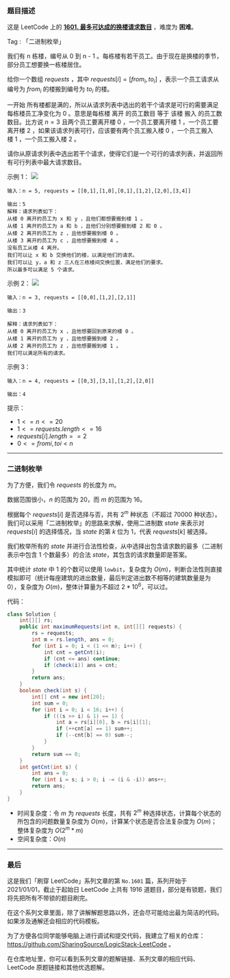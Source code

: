 ### 题目描述

这是 LeetCode 上的 **[1601. 最多可达成的换楼请求数目](https://leetcode-cn.com/problems/maximum-number-of-achievable-transfer-requests/solution/gong-shui-san-xie-er-jin-zhi-mei-ju-by-a-enef/)** ，难度为 **困难**。

Tag : 「二进制枚举」



我们有 n 栋楼，编号从 0 到 n - 1 。每栋楼有若干员工。由于现在是换楼的季节，部分员工想要换一栋楼居住。

给你一个数组 $requests$ ，其中 $requests[i] = [from_i, to_i]$ ，表示一个员工请求从编号为 $from_i$ 的楼搬到编号为 $to_i$ 的楼。

一开始 所有楼都是满的，所以从请求列表中选出的若干个请求是可行的需要满足 每栋楼员工净变化为 $0$ 。意思是每栋楼 离开 的员工数目 等于 该楼 搬入 的员工数数目。比方说 $n = 3$ 且两个员工要离开楼 $0$ ，一个员工要离开楼 $1$ ，一个员工要离开楼 $2$ ，如果该请求列表可行，应该要有两个员工搬入楼 $0$ ，一个员工搬入楼 $1$ ，一个员工搬入楼 $2$ 。

请你从原请求列表中选出若干个请求，使得它们是一个可行的请求列表，并返回所有可行列表中最大请求数目。

示例 1：
![](https://assets.leetcode-cn.com/aliyun-lc-upload/uploads/2020/09/26/move1.jpg)
```
输入：n = 5, requests = [[0,1],[1,0],[0,1],[1,2],[2,0],[3,4]]

输出：5
解释：请求列表如下：
从楼 0 离开的员工为 x 和 y ，且他们都想要搬到楼 1 。
从楼 1 离开的员工为 a 和 b ，且他们分别想要搬到楼 2 和 0 。
从楼 2 离开的员工为 z ，且他想要搬到楼 0 。
从楼 3 离开的员工为 c ，且他想要搬到楼 4 。
没有员工从楼 4 离开。
我们可以让 x 和 b 交换他们的楼，以满足他们的请求。
我们可以让 y，a 和 z 三人在三栋楼间交换位置，满足他们的要求。
所以最多可以满足 5 个请求。
```
示例 2：
![](https://assets.leetcode-cn.com/aliyun-lc-upload/uploads/2020/09/26/move2.jpg)
```
输入：n = 3, requests = [[0,0],[1,2],[2,1]]

输出：3

解释：请求列表如下：
从楼 0 离开的员工为 x ，且他想要回到原来的楼 0 。
从楼 1 离开的员工为 y ，且他想要搬到楼 2 。
从楼 2 离开的员工为 z ，且他想要搬到楼 1 。
我们可以满足所有的请求。
```
示例 3：
```
输入：n = 4, requests = [[0,3],[3,1],[1,2],[2,0]]

输出：4
```

提示：
* $1 <= n <= 20$
* $1 <= requests.length <= 16$
* $requests[i].length == 2$
* $0 <= fromi, toi < n$

---

### 二进制枚举

为了方便，我们令 $requests$ 的长度为 $m$。

数据范围很小，$n$ 的范围为 $20$，而 $m$ 的范围为 $16$。

根据每个 $requests[i]$ 是否选择与否，共有 $2^m$ 种状态（不超过 $70000$ 种状态）。我们可以采用「二进制枚举」的思路来求解，使用二进制数 $state$ 来表示对 $requests[i]$ 的选择情况，当 $state$ 的第 $k$ 位为 $1$，代表 $requests[k]$ 被选择。

我们枚举所有的 $state$ 并进行合法性检查，从中选择出包含请求数的最多（二进制表示中包含 $1$ 个数最多）的合法 $state$，其包含的请求数量即是答案。

其中统计 $state$ 中 $1$ 的个数可以使用 `lowbit`，复杂度为 $O(m)$，判断合法性则直接模拟即可（统计每座建筑的进出数量，最后判定进出数不相等的建筑数量是为 $0$），复杂度为 $O(m)$，整体计算量为不超过 $2*10^6$，可以过。

代码：
```Java
class Solution {
    int[][] rs;
    public int maximumRequests(int n, int[][] requests) {
        rs = requests;
        int m = rs.length, ans = 0;
        for (int i = 0; i < (1 << m); i++) {
            int cnt = getCnt(i);
            if (cnt <= ans) continue;
            if (check(i)) ans = cnt;
        }
        return ans;
    }
    boolean check(int s) {
        int[] cnt = new int[20];
        int sum = 0;
        for (int i = 0; i < 16; i++) {
            if (((s >> i) & 1) == 1) {
                int a = rs[i][0], b = rs[i][1];
                if (++cnt[a] == 1) sum++;
                if (--cnt[b] == 0) sum--;
            }
        }
        return sum == 0;
    }
    int getCnt(int s) {
        int ans = 0;
        for (int i = s; i > 0; i -= (i & -i)) ans++;
        return ans;
    }
}
```
* 时间复杂度：令 $m$ 为 $requests$ 长度，共有 $2^m$ 种选择状态，计算每个状态的所包含的问题数量复杂度为 $O(m)$，计算某个状态是否合法复杂度为 $O(m)$；整体复杂度为 $O(2^m * m)$
* 空间复杂度：$O(n)$

---

### 最后

这是我们「刷穿 LeetCode」系列文章的第 `No.1601` 篇，系列开始于 2021/01/01，截止于起始日 LeetCode 上共有 1916 道题目，部分是有锁题，我们将先把所有不带锁的题目刷完。

在这个系列文章里面，除了讲解解题思路以外，还会尽可能给出最为简洁的代码。如果涉及通解还会相应的代码模板。

为了方便各位同学能够电脑上进行调试和提交代码，我建立了相关的仓库：https://github.com/SharingSource/LogicStack-LeetCode 。

在仓库地址里，你可以看到系列文章的题解链接、系列文章的相应代码、LeetCode 原题链接和其他优选题解。


